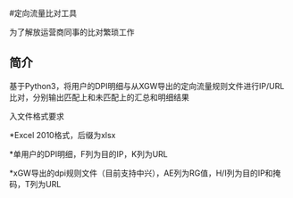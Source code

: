#定向流量比对工具

为了解放运营商同事的比对繁琐工作

## 简介
基于Python3，将用户的DPI明细与从XGW导出的定向流量规则文件进行IP/URL比对，分别输出匹配上和未匹配上的汇总和明细结果



入文件格式要求

*Excel 2010格式，后缀为xlsx

*单用户的DPI明细，F列为目的IP，K列为URL

*xGW导出的dpi规则文件（目前支持中兴），AE列为RG值，H/I列为目的IP和掩码，T列为URL
